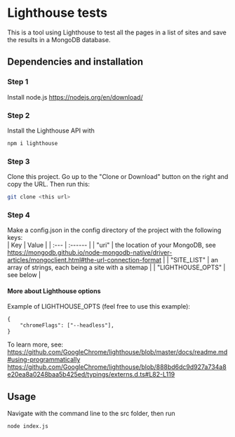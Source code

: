 # Lighthouse tests

This is a tool using Lighthouse to test all the pages in a list of sites and save the results in a MongoDB database.

## Dependencies and installation

### Step 1
Install node.js https://nodejs.org/en/download/

### Step 2
Install the Lighthouse API with

```bash
npm i lighthouse
```
### Step 3
Clone this project. Go up to the "Clone or Download" button on the right and copy the URL. Then run this:
```bash
git clone <this url>
```
### Step 4
Make a config.json in the config directory of the project with the following keys:<br/>
| Key | Value |
| :--- | :------ |
| "uri"             | the location of your MongoDB, see https://mongodb.github.io/node-mongodb-native/driver-articles/mongoclient.html#the-url-connection-format |
| "SITE_LIST"       | an array of strings, each being a site with a sitemap      |
| "LIGHTHOUSE_OPTS" | see below                                                  |

#### More about Lighthouse options
Example of LIGHTHOUSE_OPTS (feel free to use this example):

    {
        "chromeFlags": ["--headless"],
    }

To learn more, see:
https://github.com/GoogleChrome/lighthouse/blob/master/docs/readme.md#using-programmatically
https://github.com/GoogleChrome/lighthouse/blob/888bd6dc9d927a734a8e20ea8a0248baa5b425ed/typings/externs.d.ts#L82-L119

## Usage
Navigate with the command line to the src folder, then run
```bash
node index.js
```